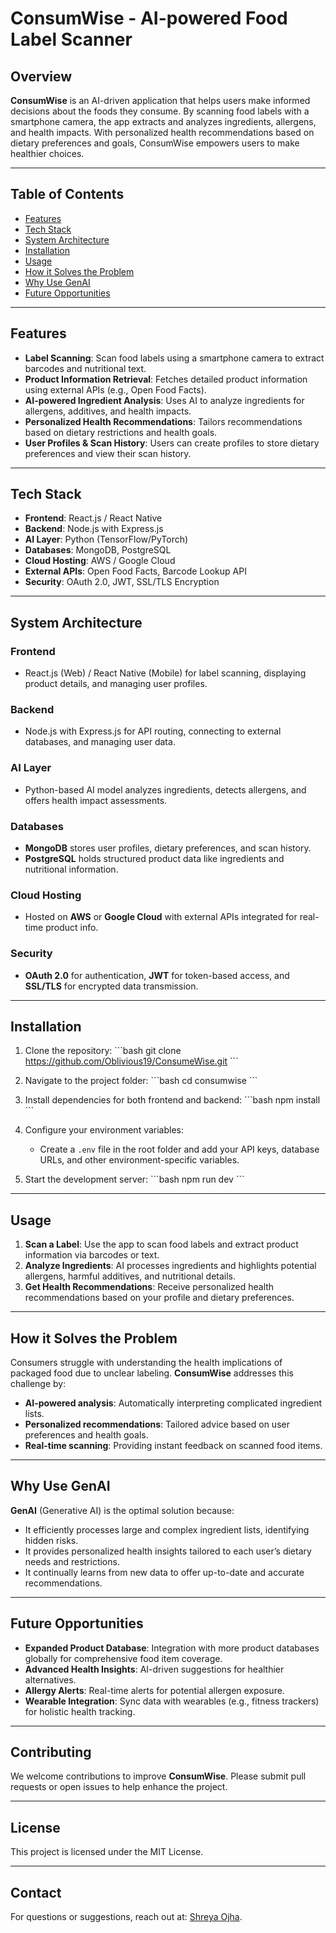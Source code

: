 
# **ConsumWise - AI-powered Food Label Scanner**

## **Overview**
**ConsumWise** is an AI-driven application that helps users make informed decisions about the foods they consume. By scanning food labels with a smartphone camera, the app extracts and analyzes ingredients, allergens, and health impacts. With personalized health recommendations based on dietary preferences and goals, ConsumWise empowers users to make healthier choices.

---

## **Table of Contents**
- [Features](#features)
- [Tech Stack](#tech-stack)
- [System Architecture](#system-architecture)
- [Installation](#installation)
- [Usage](#usage)
- [How it Solves the Problem](#how-it-solves-the-problem)
- [Why Use GenAI](#why-use-genai)
- [Future Opportunities](#future-opportunities)

---

## **Features**
- **Label Scanning**: Scan food labels using a smartphone camera to extract barcodes and nutritional text.
- **Product Information Retrieval**: Fetches detailed product information using external APIs (e.g., Open Food Facts).
- **AI-powered Ingredient Analysis**: Uses AI to analyze ingredients for allergens, additives, and health impacts.
- **Personalized Health Recommendations**: Tailors recommendations based on dietary restrictions and health goals.
- **User Profiles & Scan History**: Users can create profiles to store dietary preferences and view their scan history.

---

## **Tech Stack**
- **Frontend**: React.js / React Native
- **Backend**: Node.js with Express.js
- **AI Layer**: Python (TensorFlow/PyTorch)
- **Databases**: MongoDB, PostgreSQL
- **Cloud Hosting**: AWS / Google Cloud
- **External APIs**: Open Food Facts, Barcode Lookup API
- **Security**: OAuth 2.0, JWT, SSL/TLS Encryption

---

## **System Architecture**
### **Frontend**
- React.js (Web) / React Native (Mobile) for label scanning, displaying product details, and managing user profiles.
  
### **Backend**
- Node.js with Express.js for API routing, connecting to external databases, and managing user data.
  
### **AI Layer**
- Python-based AI model analyzes ingredients, detects allergens, and offers health impact assessments.

### **Databases**
- **MongoDB** stores user profiles, dietary preferences, and scan history.
- **PostgreSQL** holds structured product data like ingredients and nutritional information.

### **Cloud Hosting**
- Hosted on **AWS** or **Google Cloud** with external APIs integrated for real-time product info.

### **Security**
- **OAuth 2.0** for authentication, **JWT** for token-based access, and **SSL/TLS** for encrypted data transmission.

---

## **Installation**

1. Clone the repository:
   \`\`\`bash
   git clone https://github.com/Oblivious19/ConsumeWise.git
   \`\`\`
   
2. Navigate to the project folder:
   \`\`\`bash
   cd consumwise
   \`\`\`

3. Install dependencies for both frontend and backend:
   \`\`\`bash
   npm install
   \`\`\`

4. Configure your environment variables:
   - Create a `.env` file in the root folder and add your API keys, database URLs, and other environment-specific variables.
   
5. Start the development server:
   \`\`\`bash
   npm run dev
   \`\`\`

---

## **Usage**

1. **Scan a Label**: Use the app to scan food labels and extract product information via barcodes or text.
2. **Analyze Ingredients**: AI processes ingredients and highlights potential allergens, harmful additives, and nutritional details.
3. **Get Health Recommendations**: Receive personalized health recommendations based on your profile and dietary preferences.

---

## **How it Solves the Problem**

Consumers struggle with understanding the health implications of packaged food due to unclear labeling. **ConsumWise** addresses this challenge by:
- **AI-powered analysis**: Automatically interpreting complicated ingredient lists.
- **Personalized recommendations**: Tailored advice based on user preferences and health goals.
- **Real-time scanning**: Providing instant feedback on scanned food items.

---

## **Why Use GenAI**

**GenAI** (Generative AI) is the optimal solution because:
- It efficiently processes large and complex ingredient lists, identifying hidden risks.
- It provides personalized health insights tailored to each user’s dietary needs and restrictions.
- It continually learns from new data to offer up-to-date and accurate recommendations.

---

## **Future Opportunities**

- **Expanded Product Database**: Integration with more product databases globally for comprehensive food item coverage.
- **Advanced Health Insights**: AI-driven suggestions for healthier alternatives.
- **Allergy Alerts**: Real-time alerts for potential allergen exposure.
- **Wearable Integration**: Sync data with wearables (e.g., fitness trackers) for holistic health tracking.

---

## **Contributing**
We welcome contributions to improve **ConsumWise**. Please submit pull requests or open issues to help enhance the project.

---

## **License**
This project is licensed under the MIT License.

---

## **Contact**
For questions or suggestions, reach out at: [Shreya Ojha](shreyaojha2@gmail.com).
